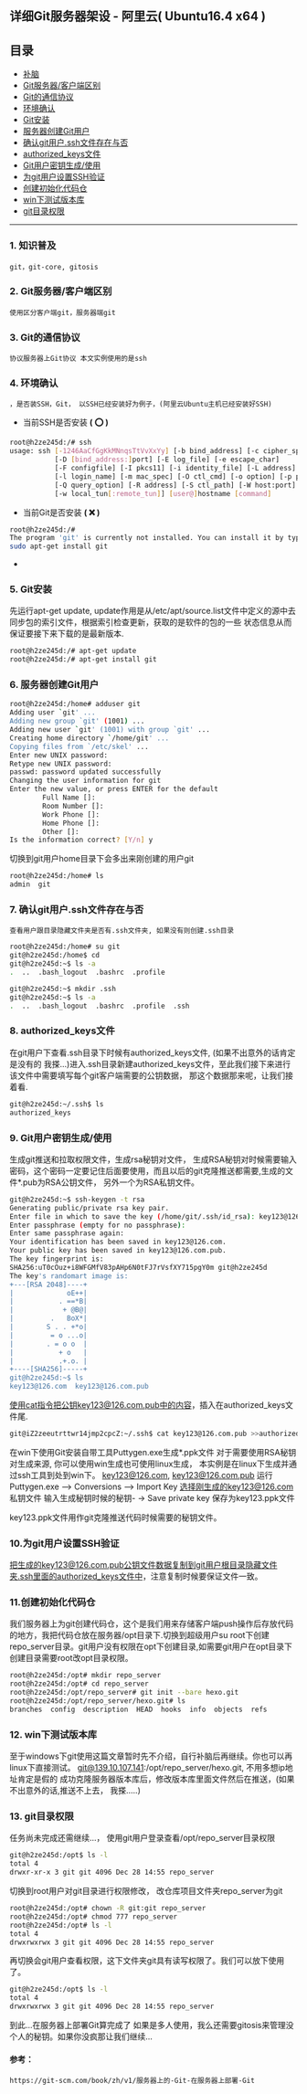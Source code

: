 ## 详细Git服务器架设 - 阿里云( Ubuntu16.4 x64 )


## 目录
* [补脑](#1)
* [Git服务器/客户端区别](#2)
* [Git的通信协议](#3)
* [环境确认](#4)
* [Git安装](#5) 
* [服务器创建Git用户](#6)
* [确认git用户.ssh文件存在与否](#7)
* [authorized_keys文件](#8)
* [Git用户密钥生成/使用](#9) 
* [为git用户设置SSH验证](#10)
* [创建初始化代码仓](#11)
* [win下测试版本库](#12)
* [git目录权限](#13)

****

### 1. 知识普及 
	git，git-core, gitosis

### 2. Git服务器/客户端区别
	使用区分客户端git，服务器端git

### 3. Git的通信协议
	协议服务器上Git协议 本文实例使用的是ssh

### 4. 环境确认
	，是否装SSH，Git， 以SSH已经安装好为例子，(阿里云Ubuntu主机已经安装好SSH)
- 当前SSH是否安装 **( :o: )**
```bash
root@h2ze245d:/# ssh
usage: ssh [-1246AaCfGgKkMNnqsTtVvXxYy] [-b bind_address] [-c cipher_spec]
           [-D [bind_address:]port] [-E log_file] [-e escape_char]
           [-F configfile] [-I pkcs11] [-i identity_file] [-L address]
           [-l login_name] [-m mac_spec] [-O ctl_cmd] [-o option] [-p port]
           [-Q query_option] [-R address] [-S ctl_path] [-W host:port]
           [-w local_tun[:remote_tun]] [user@]hostname [command]
```
- 当前Git是否安装 **( :x: )** 
```bash
root@h2ze245d:/# 
The program 'git' is currently not installed. You can install it by typing:
sudo apt-get install git
```
-  

### 5. Git安装
先运行apt-get update, update作用是从/etc/apt/source.list文件中定义的源中去同步包的索引文件，根据索引检查更新，获取的是软件的包的一些	                  状态信息从而保证要接下来下载的是最新版本.

```bash
root@h2ze245d:/# apt-get update
root@h2ze245d:/# apt-get install git
```
### 6. 服务器创建Git用户
```bash
root@h2ze245d:/home# adduser git
Adding user `git' ...
Adding new group `git' (1001) ...
Adding new user `git' (1001) with group `git' ...
Creating home directory `/home/git' ...
Copying files from `/etc/skel' ...
Enter new UNIX password:
Retype new UNIX password:
passwd: password updated successfully
Changing the user information for git
Enter the new value, or press ENTER for the default	
        Full Name []:
        Room Number []:
        Work Phone []:
        Home Phone []:
        Other []:
Is the information correct? [Y/n] y
```

切换到git用户home目录下会多出来刚创建的用户git
```bash
root@h2ze245d:/home# ls
admin  git
```

### 7. 确认git用户.ssh文件存在与否
	查看用户跟目录隐藏文件夹是否有.ssh文件夹, 如果没有则创建.ssh目录
```bash
root@h2ze245d:/home# su git
git@h2ze245d:/home$ cd
git@h2ze245d:~$ ls -a
.  ..  .bash_logout  .bashrc  .profile

git@h2ze245d:~$ mkdir .ssh
git@h2ze245d:~$ ls -a
.  ..  .bash_logout  .bashrc  .profile  .ssh
```

### 8. authorized_keys文件
在git用户下查看.ssh目录下时候有authorized_keys文件, (如果不出意外的话肯定是没有的 我搽...)进入.ssh目录新建authorized_keys文件，至此我们接下来进行该文件中需要填写每个git客户端需要的公钥数据， 那这个数据那来呢，让我们接着看.
```bash
git@h2ze245d:~/.ssh$ ls
authorized_keys
```

### 9. Git用户密钥生成/使用
生成git推送和拉取权限文件，生成rsa秘钥对文件， 生成RSA秘钥对时候需要输入密码，这个密码一定要记住后面要使用，而且以后的git克隆推送都需要,生成的文件*.pub为RSA公钥文件， 另外一个为RSA私钥文件。
```bash
git@h2ze245d:~$ ssh-keygen -t rsa
Generating public/private rsa key pair.
Enter file in which to save the key (/home/git/.ssh/id_rsa): key123@126.com
Enter passphrase (empty for no passphrase):
Enter same passphrase again:
Your identification has been saved in key123@126.com.
Your public key has been saved in key123@126.com.pub.
The key fingerprint is:
SHA256:uT0cOuz+i8WFGMfV83pAHp6N0tFJ7rVsfXY715pgY0m git@h2ze245d
The key's randomart image is:
+---[RSA 2048]----+
|             oE++|
|           . ==*B|
|            + @B@|
|         .   BoX*|
|        S . . +*o|
|         = o ...o|
|        . = o o  |
|           + o   |
|           .+.o. |
+----[SHA256]-----+
git@h2ze245d:~$ ls
key123@126.com  key123@126.com.pub
```

使用cat指令把公钥key123@126.com.pub中的内容，插入在authorized_keys文件尾.
```bash
git@iZ2zeeutrttwr14jmp2cpcZ:~/.ssh$ cat key123@126.com.pub >>authorized_keys
```

在win下使用Git安装自带工具Puttygen.exe生成*.ppk文件
对于需要使用RSA秘钥对生成来源, 你可以使用win生成也可使用linux生成，
本实例是在linux下生成并通过ssh工具到处到win下。
key123@126.com, key123@126.com.pub
运行Puttygen.exe 
	--> Conversions 
		--> Import Key 选择刚生成的key123@126.com 私钥文件 输入生成秘钥时候的秘钥-
			-> Save private key 保存为key123.ppk文件

key123.ppk文件用作git克隆推送代码时候需要的秘钥文件。
 

### 10.为git用户设置SSH验证
把生成的key123@126.com.pub公钥文件数据复制到git用户根目录隐藏文件夹.ssh里面的authorized_keys文件中，注意复制时候要保证文件一致。

### 11.创建初始化代码仓
我们服务器上为git创建代码仓，这个是我们用来存储客户端push操作后存放代码的地方，我把代码仓放在服务器/opt目录下.切换到超级用户su root下创建repo_server目录。git用户没有权限在opt下创建目录,如需要git用户在opt目录下创建目录需要root改opt目录权限。
```bash
root@h2ze245d:/opt# mkdir repo_server
root@h2ze245d:/opt# cd repo_server
root@h2ze245d:/opt/repo_server# git init --bare hexo.git
root@h2ze245d:/opt/repo_server/hexo.git# ls
branches  config  description  HEAD  hooks  info  objects  refs
```

### 12. win下测试版本库
至于windows下git使用这篇文章暂时先不介绍，自行补脑后再继续。你也可以再linux下直接测试。
git@139.10.107.141:/opt/repo_server/hexo.git, 不用多想ip地址肯定是假的
成功克隆服务器版本库后，修改版本库里面文件然后在推送，(如果不出意外的话,推送不上去， 我搽.....)

### 13. git目录权限
任务尚未完成还需继续...， 使用git用户登录查看/opt/repo_server目录权限
```bash
git@h2ze245d:/opt$ ls -l
total 4
drwxr-xr-x 3 git git 4096 Dec 28 14:55 repo_server
```
切换到root用户对git目录进行权限修改， 改仓库项目文件夹repo_server为git
```bash
root@h2ze245d:/opt# chown -R git:git repo_server
root@h2ze245d:/opt# chmod 777 repo_server
root@h2ze245d:/opt# ls -l
total 4
drwxrwxrwx 3 git git 4096 Dec 28 14:55 repo_server
```

再切换会git用户查看权限，这下文件夹git具有读写权限了。我们可以放下使用了。
```bash
git@h2ze245d:/opt$ ls -l
total 4
drwxrwxrwx 3 git git 4096 Dec 28 14:55 repo_server
```

到此...在服务器上部署Git算完成了
如果是多人使用，我么还需要gitosis来管理没个人的秘钥。如果你没疯那让我们继续...




#### 参考：
	https://git-scm.com/book/zh/v1/服务器上的-Git-在服务器上部署-Git
